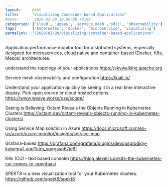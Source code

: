 ```yaml
---
layout:     post
title:      "Visualizing Container-based Applications"
#date:       2020-02-20 10:00:00 +0100
categories: ['cloud', 'apaas', 'service mesh','sdlc', 'observability'] 
tags:       ['kubernetes', 'docker', 'microservice', 'visualizing']
permalink:  "/2020/02/20/visualizing-container-based-applications"
---
```


Application performance monitor tool for distributed systems, especially designed for microservices, cloud native and container-based (Docker, K8s, Mesos) architectures.

understand the topology of your applications
https://skywalking.apache.org

<!-- more -->

Service mesh observability and configuration
https://kiali.io/


Understand your application quickly by seeing it in a real time interactive display. Pick open source or cloud hosted options.
https://www.weave.works/oss/scope/


Seeing is Believing: Octant Reveals the Objects Running in Kubernetes Clusters
https://octant.dev/octant-reveals-objects-running-in-kubernetes-clusters/


Using Service Map solution in Azure
https://docs.microsoft.com/en-us/azure/azure-monitor/insights/service-map


Grafana-based
https://grafana.com/grafana/plugins/devopsprodigy-kubegraf-app?utm_sq=gasn67je8f


K9s (CUI - text based console)
https://blog.alexellis.io/k9s-the-kubernetes-cui-comes-to-openfaas/

SPEKT8 is a new visualization tool for your Kubernetes clusters.
https://github.com/spekt8/spekt8